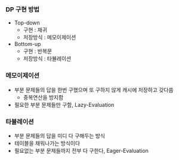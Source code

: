 ### DP 구현 방법
- Top-down
  - 구현 : 재귀
  - 저장방식 : 메모이제이션
- Bottom-up
  - 구현 : 반복문
  - 저장방식 : 타뷸레이션


### 메모이제이션
- 부분 문제들의 답을 한번 구했으며 또 구하지 않게 캐시에 저장하고 갖다씀
  - 중복연산을 방지함
- 필요한 부분 문제들만 구함, Lazy-Evaluation

### 타뷸레이션
- 부분 문제들의 답을 미디 다 구해두는 방식
- 테이블을 채워나가는 방식이다
- 필요없는 부분 문제들까지 전부 다 구한다, Eager-Evaluation